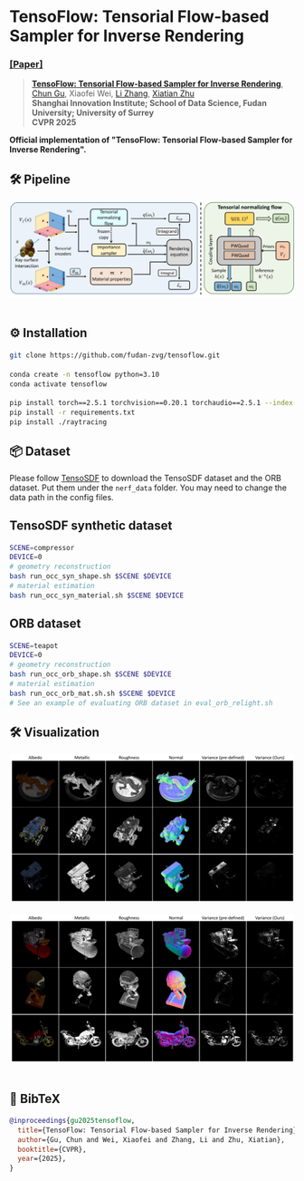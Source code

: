 # TensoFlow: Tensorial Flow-based Sampler for Inverse Rendering
### [[Paper]](https://arxiv.org/abs/2503.18328) 

> [**TensoFlow: Tensorial Flow-based Sampler for Inverse Rendering**](https://arxiv.org/abs/2503.18328),            
> [Chun Gu](https://sulvxiangxin.github.io/), Xiaofei Wei, [Li Zhang](https://lzrobots.github.io), [Xiatian Zhu](https://surrey-uplab.github.io/)            
> **Shanghai Innovation Institute; School of Data Science, Fudan University; University of Surrey**  
> **CVPR 2025**

**Official implementation of "TensoFlow: Tensorial Flow-based Sampler for Inverse Rendering".** 

## 🛠️ Pipeline
<div align="center">
  <img src="assets/pipeline.png"/>
</div><br/>


## ⚙️ Installation
```bash
git clone https://github.com/fudan-zvg/tensoflow.git

conda create -n tensoflow python=3.10
conda activate tensoflow

pip install torch==2.5.1 torchvision==0.20.1 torchaudio==2.5.1 --index-url https://download.pytorch.org/whl/cu121
pip install -r requirements.txt
pip install ./raytracing
```

## 📦 Dataset
Please follow [TensoSDF](https://github.com/Riga2/TensoSDF) to download the TensoSDF dataset and the ORB dataset. Put them under the `nerf_data` folder. You may need to change the data path in the config files.

## TensoSDF synthetic dataset
```bash
SCENE=compressor
DEVICE=0
# geometry reconstruction
bash run_occ_syn_shape.sh $SCENE $DEVICE
# material estimation
bash run_occ_syn_material.sh $SCENE $DEVICE
```
## ORB dataset
```bash
SCENE=teapot
DEVICE=0
# geometry reconstruction
bash run_occ_orb_shape.sh $SCENE $DEVICE
# material estimation
bash run_occ_orb_mat.sh.sh $SCENE $DEVICE
# See an example of evaluating ORB dataset in eval_orb_relight.sh
```

## 🛠️ Visualization
<div align="center">
  <img src="assets\exp_material_0.png"/>
</div><br/>
<div align="center">
  <img src="assets\exp_material_1.png"/>
</div><br/>

## 📜 BibTeX
```bibtex
@inproceedings{gu2025tensoflow,
  title={TensoFlow: Tensorial Flow-based Sampler for Inverse Rendering},
  author={Gu, Chun and Wei, Xiaofei and Zhang, Li and Zhu, Xiatian},
  booktitle={CVPR},
  year={2025},
}
```

